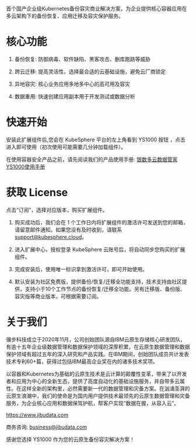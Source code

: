 首个国产企业级Kubernetes备份容灾商业解决方案，为企业提供核心容器应用在多云架构下的备份恢复、应用迁移及容灾保护服务。

# 核心功能
1. 备份恢复: 防御病毒、软件缺陷、黑客攻击、删库跑路等威胁

1. 跨云迁移: 提高灵活性，选择最合适的云基础设施，避免云厂商锁定

1. 异地容灾: 核心业务应用多地多中心的高可用及容灾

1. 数据重用: 快速创建应用副本用于开发测试或数据分析

# 快速开始
安装此扩展组件后,您会在 KubeSphere 平台的左上角看到 YS1000 按钮 ，点击进入即可使用（初次使用可能需要几分钟加载组件）。

在使用容器安全产品之前，请先阅读我们的产品使用手册: [银数多云数据管家YS1000使用手册](https://ks-extension.pek3b.qingstor.com/extensions/ys1000/manual_zh.pdf)

# 获取 License
点击“订阅”，选择对应版本，购买扩展组件。

1. 购买成功后，我们会在 1 个工作日内将扩展组件的激活许可发送到您的邮箱，请留意邮件通知。如果您没有及时收到，请联系 support@kubesphere.cloud。

1. 进入扩展中心，授权登录 KubeSphere 云账号后，将自动同步您购买的扩展组件。

1. 完成安装后，使用唯一标识拿到激活许可，即可开始使用。

1. 默认安装为社区免费版，提供备份/恢复/迁移全功能支持，技术支持由社区提供，支持小于10个工作节点的备份恢复/迁移全功能。另有迁移版、备份版、容灾版等商业版本，可根据需要订阅。

# 关于我们
骥步科技成立于2020年11月，公司创始团队源自IBM云原生存储核心研发团队，有逾十五年企业级数据管理和数据保护领域的深厚积累，在云原生数据管理和数据保护领域有超过五年的深入研究和产品实践。在IBM期间，创始团队成员共计发表技术专利60+篇，获得过包括IBM最高企业奖在内的诸多技术奖项。

以容器和Kubernetes为基础的云原生技术是云计算的颠覆性变革，带来了以开发者和应用为中心的全新生态，提供了高度自动化的基础设施服务，并自带多云属性。在这样全新的架构里，必然需要新一代的数据管理和灾备方案。在汹涌澎湃的云原生浪潮中，我们的使命是为国内用户提供技术最领先的云原生数据管理和灾备服务，为企业核心应用和数据保驾护航，帮客户实现“数据在握，从容入云”。

https://www.jibudata.com

商务咨询: business@jibudata.com

感谢您选择 YS1000 作为您的云原生备份容灾解决方案！